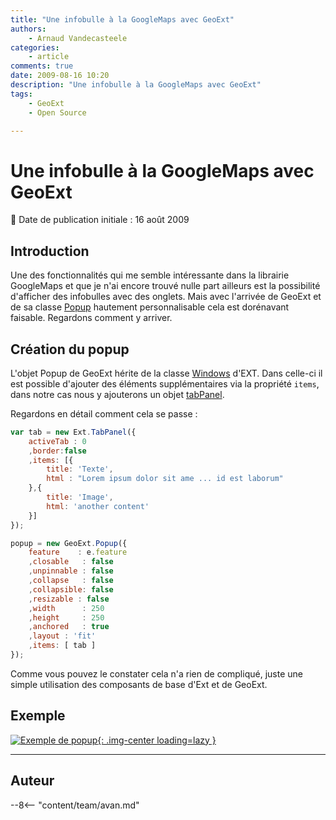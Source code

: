 ```yaml
---
title: "Une infobulle à la GoogleMaps avec GeoExt"
authors:
    - Arnaud Vandecasteele
categories:
    - article
comments: true
date: 2009-08-16 10:20
description: "Une infobulle à la GoogleMaps avec GeoExt"
tags:
    - GeoExt
    - Open Source

---
```


# Une infobulle à la GoogleMaps avec GeoExt

:calendar: Date de publication initiale : 16 août 2009

## Introduction

Une des fonctionnalités qui me semble intéressante dans la librairie GoogleMaps et que je n'ai encore trouvé nulle part ailleurs est la possibilité d'afficher des infobulles avec des onglets. Mais avec l'arrivée de GeoExt et de sa classe [Popup](http://www.geoext.org/lib/GeoExt/widgets/Popup.html) hautement personnalisable cela est dorénavant faisable. Regardons comment y arriver.

## Création du popup

L'objet Popup de GeoExt hérite de la classe [Windows](http://extjs.com/deploy/dev/docs/?class=Ext.Window) d'EXT. Dans celle-ci il est possible d'ajouter des éléments supplémentaires via la propriété `items`, dans notre cas nous y ajouterons un objet [tabPanel](http://extjs.com/deploy/dev/docs/?class=Ext.TabPanel).

Regardons en détail comment cela se passe :

```javascript
var tab = new Ext.TabPanel({
    activeTab : 0
    ,border:false
    ,items: [{
        title: 'Texte',
        html : "Lorem ipsum dolor sit ame ... id est laborum"
    },{
        title: 'Image',
        html: 'another content'
    }]
});

popup = new GeoExt.Popup({
    feature    : e.feature
    ,closable   : false
    ,unpinnable : false
    ,collapse   : false
    ,collapsible: false
    ,resizable : false
    ,width      : 250
    ,height     : 250
    ,anchored   : true  
    ,layout : 'fit'
    ,items: [ tab ]
});
```

Comme vous pouvez le constater cela n'a rien de compliqué, juste une simple utilisation des composants de base d'Ext et de GeoExt.

## Exemple

[![Exemple de popup](https://cdn.geotribu.fr/img/articles-blog-rdp/articles/2009/exemple_popup.png "Exemple de popup"){: .img-center loading=lazy }](http://geotribu.net/applications/tutoriaux/GeoExt/tutoriel/popup_gmap.html)

----

## Auteur

--8<-- "content/team/avan.md"
